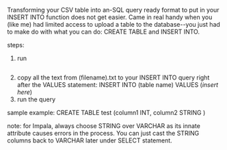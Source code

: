 Transforming your CSV table into an-SQL query ready format to put in your INSERT INTO function does not get easier. Came in real handy when you (like me) had limited access to upload a table to the database--you just had to make do with what you can do: CREATE TABLE and INSERT INTO.

steps:
1. run 
``` fctii.py(#this sthe args)
```
2. copy all the text from (filename).txt to your INSERT INTO query right after the VALUES statement: INSERT INTO (table name) VALUES (_insert here_)
3. run the query

sample example:
CREATE TABLE test (column1 INT, column2 STRING )


note: for Impala, always choose STRING over VARCHAR as its innate attribute causes errors in the process. You can just cast the STRING columns back to VARCHAR later under SELECT statement.


